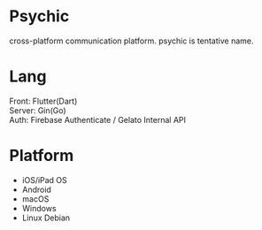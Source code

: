 # Psychic
cross-platform communication platform.
psychic is tentative name.

# Lang
Front: Flutter(Dart)  
Server: Gin(Go)  
Auth: Firebase Authenticate / Gelato Internal API  

# Platform
* iOS/iPad OS 
* Android
* macOS
* Windows
* Linux Debian

